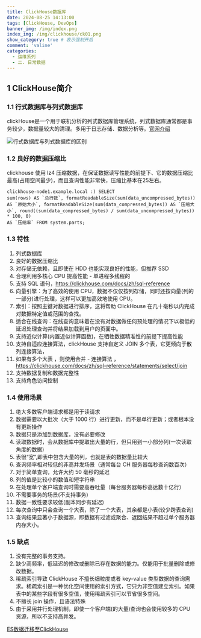 ```yaml
---
title: ClickHouse数据库
date: 2024-08-25 14:13:00
tags: [ClickHouse, DevOps]
banner_img: /img/index.png
index_img: /img/clickhouse/ck01.png
show_category: true # 表示强制开启
comment: 'valine'
categories:
  - 运维系列
  - 二. 日常数据
---
```


## 1 ClickHouse简介

### 1.1 行式数据库与列式数据库

clickHouse是一个用于联机分析的列式数据库管理系统，列式数据库通常都是事务较少，数据量较大的清理。多用于日志存储、数据分析等。[官网介绍](https://clickhouse.com/docs/zh)

![行式数据库与列式数据库的区别](/img/clickhouse/ck02.png)

### 1.2 良好的数据压缩比

clickhouse 使用 lz4 压缩数据，在保证数据读写性能的前提下、它的数据压缩比最高(占用空间最少)，而且查询性能非常快，压缩比基本在25左右。

```mysql
clickhouse-node1.example.local :) SELECT
sum(rows) AS `总行数`, formatReadableSize(sum(data_uncompressed_bytes)) AS `原始大小`, formatReadableSize(sum(data_compressed_bytes)) AS `压缩大小`, round((sum(data_compressed_bytes) / sum(data_uncompressed_bytes)) * 100, 0)
AS `压缩率` FROM system.parts;
```

### 1.3 特性

1. 列式数据库
2. 良好的数据压缩比
3. 对存储无依赖，且即使在 HDD 也能实现良好的性能，但推荐 SSD
4. 合理利用多核心 CPU 提高性能 - 单进程多线程的
5. 支持 SQL 语句，https://clickhouse.com/docs/zh/sql-reference
6. 向量引擎：为了高效的使用 CPU，数据不仅仅按列存储，同时还按向量(列的一部分)进行处理，这样可以更加高效地使用 CPU。
7. 索引：按照主键对数据进行排序，这将帮助 ClickHouse 在几十毫秒以内完成对数据特定值或范围的查找。
8. 适合在线查询：在线查询意味着在没有对数据做任何预处理的情况下以极低的延迟处理查询并将结果加载到用户的页面中。
9. 支持近似计算(内置近似计算函数)，在牺牲数据精准性的前提下提高性能
10. 支持自适应连接算法，clickHouse 支持自定义 JOIN 多个表，它更倾向于散列连接算法，
11. 如果有多个大表 ，则使用合并 - 连接算法 ，https://clickhouse.com/docs/zh/sql-reference/statements/select/join
12. 支持数据复制和数据完整性
13. 支持角色访问控制

### 1.4 使用场景

1. 绝大多数客户端请求都是用于读请求
1. 数据需要以大批次（大于 1000 行）进行更新，而不是单行更新；或者根本没有更新操作
1. 数据只是添加到数据库，没有必要修改
1. 读取数据时，会从数据库中提取出大量的行，但只用到一小部分列(一次读取角度的数据)
1. 表很“宽”,即表中包含大量的列，也就是表的数据量比较大
1. 查询频率相对较低的非高并发场景（通常每台 CH 服务器每秒查询数百次）
1. 对于简单查询，允许大约 50 毫秒的延迟
1. 列的值是比较小的数值和短字符串
1. 在处理单个客户端查询时需要高吞吐量（每台服务器每秒高达数十亿行）
1. 不需要事务的场景(不支持事务)
1. 数据一致性要求较低(副本同步有延迟)
1. 每次查询中只会查询一个大表，除了一个大表，其余都是小表(较少跨表查询)
1. 查询结果显著小于数据源，即数据有过滤或聚合、返回结果不超过单个服务器内存大小。

### 1.5 缺点

1. 没有完整的事务支持。
1. 缺少高频率，低延迟的修改或删除已存在数据的能力。仅能用于批量删除或修改数据。
1. 稀疏索引导致 ClickHouse 不擅长细粒度或者 key-value 类型数据的查询需求。稀疏索引是一种优化空间使用的索引方式，它只为非空值建立索引。如果表中的某些字段有很多空值，使用稀疏索引可以节省很多空间。
1. 不擅长 join 操作，且语法特殊
1. 由于采用并行处理机制，即使一个客户端(的大量)查询也会使用较多的 CPU 资源，所以不支持高并发。

[ES数据迁移至ClickHouse](https://www.sohu.com/a/424300570_185201)



























